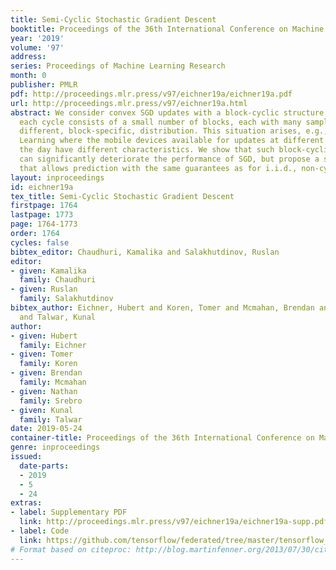 ```yaml
---
title: Semi-Cyclic Stochastic Gradient Descent
booktitle: Proceedings of the 36th International Conference on Machine Learning
year: '2019'
volume: '97'
address: 
series: Proceedings of Machine Learning Research
month: 0
publisher: PMLR
pdf: http://proceedings.mlr.press/v97/eichner19a/eichner19a.pdf
url: http://proceedings.mlr.press/v97/eichner19a.html
abstract: We consider convex SGD updates with a block-cyclic structure, i.e., where
  each cycle consists of a small number of blocks, each with many samples from a possibly
  different, block-specific, distribution. This situation arises, e.g., in Federated
  Learning where the mobile devices available for updates at different times during
  the day have different characteristics. We show that such block-cyclic structure
  can significantly deteriorate the performance of SGD, but propose a simple approach
  that allows prediction with the same guarantees as for i.i.d., non-cyclic, sampling.
layout: inproceedings
id: eichner19a
tex_title: Semi-Cyclic Stochastic Gradient Descent
firstpage: 1764
lastpage: 1773
page: 1764-1773
order: 1764
cycles: false
bibtex_editor: Chaudhuri, Kamalika and Salakhutdinov, Ruslan
editor:
- given: Kamalika
  family: Chaudhuri
- given: Ruslan
  family: Salakhutdinov
bibtex_author: Eichner, Hubert and Koren, Tomer and Mcmahan, Brendan and Srebro, Nathan
  and Talwar, Kunal
author:
- given: Hubert
  family: Eichner
- given: Tomer
  family: Koren
- given: Brendan
  family: Mcmahan
- given: Nathan
  family: Srebro
- given: Kunal
  family: Talwar
date: 2019-05-24
container-title: Proceedings of the 36th International Conference on Machine Learning
genre: inproceedings
issued:
  date-parts:
  - 2019
  - 5
  - 24
extras:
- label: Supplementary PDF
  link: http://proceedings.mlr.press/v97/eichner19a/eichner19a-supp.pdf
- label: Code
  link: https://github.com/tensorflow/federated/tree/master/tensorflow_federated/python/research/semi_cyclic_sgd
# Format based on citeproc: http://blog.martinfenner.org/2013/07/30/citeproc-yaml-for-bibliographies/
---
```

